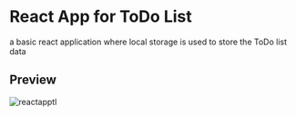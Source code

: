 # React App for ToDo List
a basic react application where local storage is used to store the ToDo list data

## Preview
![reactapptl](https://user-images.githubusercontent.com/66320171/123749320-eca68580-d8d2-11eb-9398-b295be091bb9.gif)
